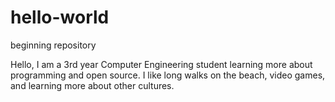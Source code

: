 # hello-world
beginning repository

Hello, 
  I am a 3rd year Computer Engineering student learning more about programming and open source. 
  I like long walks on the beach, video games, and learning more about other cultures. 
